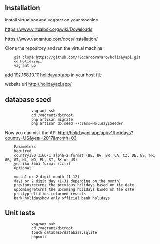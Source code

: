 ## Installation

install virtualbox and vagrant on your machine.

https://www.virtualbox.org/wiki/Downloads

https://www.vagrantup.com/docs/installation/

Clone the repository and run the virtual machine :

        git clone https://github.com/riccardoravaro/holidayapi.git
        cd holidayapi
        vagrant up
 
add 192.168.10.10 holidayapi.app in your host file 
 
website url http://holidayapi.app/

##  database seed

				vagrant ssh
                cd /vagrant/docroot
                php artisan migrate
                php artisan db:seed --class=HolidaysSeeder

Now you can visit the API http://holidayapi.app/api/v1/holidays?country=US&year=2017&month=03

		Parameters
        Required
        countryISO 3166-1 alpha-2 format (BE, BG, BR, CA, CZ, DE, ES, FR, GB, GT, NL, NO, PL, SI, SK or US)
        yearISO 8601 format (CCYY)
        Optional

        month1 or 2 digit month (1-12)
        day1 or 2 digit day (1-31 depending on the month)
        previousreturns the previous holidays based on the date
        upcomingreturns the upcoming holidays based on the date
        prettyprettifies returned results
        bank_holidayshow only official bank holidays
                
## Unit tests
				vagrant ssh
                cd /vagrant/docroot
                touch database/database.sqlite
                phpunit
